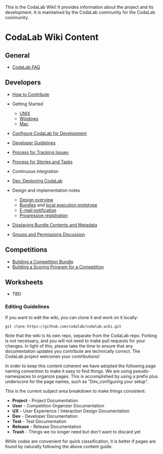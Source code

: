 This is the CodaLab Wiki! It provides information about the project and its development. It is maintained by the CodaLab community for the CodaLab community. 

# CodaLab Wiki Content
## General
* [CodaLab FAQ](https://github.com/codalab/codalab/wiki/Project_CodaLab_FAQ)

## Developers
* [How to Contribute](https://github.com/codalab/codalab/wiki/Dev_How-to-Contribute)
* Getting Started
    * [UNIX](Dev_Getting-Started-on-UNIX-based-Systems)
    * [Windows](Dev_Getting-Started-on-Windows)
    * [Mac](Dev_Getting-Started-on-Mac)
* [Configure CodaLab for Development](https://github.com/codalab/codalab/wiki/Dev_Configure-Codalab-For-Development)
* [Developer Guidelines](https://github.com/codalab/codalab/wiki/Dev_Developer-Guidelines)
* [Process for Tracking Issues](https://github.com/codalab/codalab/wiki/Dev_Issue-tracking)
* [Process for Stories and Tasks](https://github.com/codalab/codalab/wiki/Dev_Scenarios,-Stories-and-Tasks)
* Continuous integration
* [Dev: Deploying CodaLab](https://github.com/codalab/codalab/wiki/Dev_Deploying-CodaLab)
* Design and implementation notes
    * [Design overview](https://github.com/codalab/codalab/blob/master/docs/SPECIFICATION.md)
    * [Bundles](https://github.com/codalab/codalab/blob/master/bundles/BUNDLES.md) and [local execution prototype](https://github.com/codalab/codalab/tree/master/bundles)
    * [E-mail notification](https://github.com/codalab/codalab/wiki/E-mail-notifications)
    * [Progressive registration](https://github.com/codalab/codalab/wiki/User_Progressive-Registration)

* [Displaying Bundle Contents and Metadata](https://github.com/codalab/codalab/wiki/Dev_Displaying-Bundle-Contents-and-Metadata)
* [Groups and Permissions Discussion](https://github.com/codalab/codalab/wiki/Dev_Groups-and-permissions-discussion)

## Competitions
* [Building a Competition Bundle](https://github.com/codalab/codalab/wiki/User_Building-a-Competition-Bundle)
* [Building a Scoring Program for a Competition](https://github.com/codalab/codalab/wiki/User_Building-a-Scoring-Program-for-a-Competition)

## Worksheets
* TBD

### Editing Guidelines
If you want to edit the wiki, you can clone it and work on it locally:

    git clone https://github.com/codalab/codalab.wiki.git

Note that the wiki is its own repo, separate from the CodaLab repo. Forking is not necessary, and you will not need to make pull requests for your changes. In light of this, please take the time to ensure that any documentation updates you contribute are technically correct. The CodaLab project welcomes your contributions!

In order to keep this content coherent we have adopted the following page naming convention to make it easy to find things. We are using pseudo-namespaces to organize pages. This is accomplished by using a prefix plus underscore for the page names, such as "Dev_configuring your setup".

This is the current subject area breakdown to make things consistent:

* **Project** - Project Documentation
* **User** - Competition Organizer Documentation
* **UX** - User Experience / Interaction Design Documentation
* **Dev** - Developer Documentation
* **Test** - Test Documentation
* **Release** -  Release Documentation
* **Trash** - Things we no longer need but don't want to discard yet

While codes are convenient for quick classification, it is better if pages are found by naturally following the above content guide.